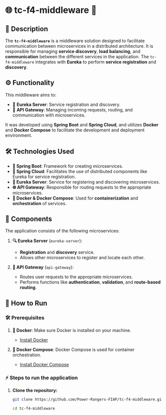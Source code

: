 # 🌐 **tc-f4-middleware** 🚀

## 📜 Description
The **`tc-f4-middleware`** is a middleware solution designed to facilitate communication between microservices in a distributed architecture. It is responsible for managing **service discovery**, **load balancing**, and **communication** between the different services in the application. The `tc-f4-middleware` integrates with **Eureka** to perform **service registration** and **discovery**.

## ⚙️ Functionality
This middleware aims to:

- 🧩 **Eureka Server**: Service registration and discovery.
- 🔄 **API Gateway**: Managing incoming requests, routing, and communication with microservices.

It was developed using **Spring Boot** and **Spring Cloud**, and utilizes **Docker** and **Docker Compose** to facilitate the development and deployment environment.

## 🛠️ Technologies Used

- **🔸 Spring Boot**: Framework for creating microservices.
- **🔹 Spring Cloud**: Facilitates the use of distributed components like Eureka for service registration.
- **📍 Eureka Server**: Service for registering and discovering microservices.
- **🌐 API Gateway**: Responsible for routing requests to the appropriate microservices.
- **🐳 Docker & Docker Compose**: Used for **containerization** and **orchestration** of services.

## 🧩 Components

The application consists of the following microservices:

1. **🔍 Eureka Server** (`eureka-server`):
    - **Registration** and **discovery** service.
    - Allows other microservices to register and locate each other.

2. **🔀 API Gateway** (`api-gateway`):
    - Routes user requests to the appropriate microservices.
    - Performs functions like **authentication**, **validation**, and **route-based routing**.

## 🚀 How to Run

### 🛠️ Prerequisites

1. **🐋 Docker**: Make sure Docker is installed on your machine.
    - [Install Docker](https://www.docker.com/get-started)

2. **🧩 Docker Compose**: Docker Compose is used for container orchestration.
    - [Install Docker Compose](https://docs.docker.com/compose/install/)

### ⚡ Steps to run the application

1. **Clone the repository:**

   ```bash
   git clone https://github.com/Power-Rangers-FIAP/tc-f4-middleware.git
   
   cd tc-f4-middleware
